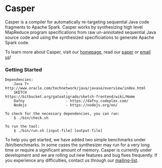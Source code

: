 # Casper
Casper is a compiler for automatically re-targeting sequential Java code fragments
to Apache Spark. Casper works by synthesizing high level MapReduce program specifications
from raw un-annotated sequential Java source code and using the synthesized specificiations 
to generate Apache Spark code.

To learn more about Casper, visit our [homepage](http://casper.uwplse.org), read our [paper](http://homes.cs.washington.edu/~maazsaf/synt16.pdf) or [email us](https://mailman.cs.washington.edu/mailman/listinfo/casper-users)!

### Getting Started
    Dependencies:
        Java 7+                 - http://www.oracle.com/technetwork/java/javase/overview/index.html
        SKETCH                  - https://bitbucket.org/gatoatigrado/sketch-frontend/wiki/Home        
        Dafny                   - https://dafny.codeplex.com/
        Nodejs                  - https://nodejs.org/en/
        
    To check for the necessary dependencies, you can run:
        $ ./bin/check.sh

    To run the tool:
        $ ./bin/run.sh [input-file] [output-file]

To help you get started, we have added two simple benchmarks under /bin/benchmarks. In
some cases the synthesizer may run for a very long time or require a significant amount of
memory. Casper is currently under development and we are rolling out new features and bug
fixes frequently. If you experience any difficulties, contact us through our [mailing-list](https://mailman.cs.washington.edu/mailman/listinfo/casper-users).
